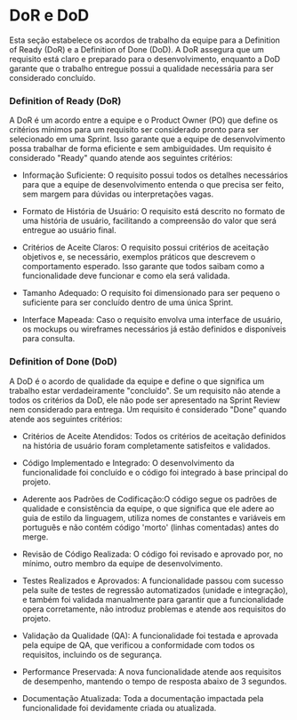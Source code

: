 # DoR e DoD 
Esta seção estabelece os acordos de trabalho da equipe para a Definition of Ready (DoR) e a Definition of Done (DoD). A DoR assegura que um requisito está claro e preparado para o desenvolvimento, enquanto a DoD garante que o trabalho entregue possui a qualidade necessária para ser considerado concluído.

### Definition of Ready (DoR) 
A DoR é um acordo entre a equipe e o Product Owner (PO) que define os critérios mínimos para um requisito ser considerado pronto para ser selecionado em uma Sprint. Isso garante que a equipe de desenvolvimento possa trabalhar de forma eficiente e sem ambiguidades.
Um requisito é considerado "Ready" quando atende aos seguintes critérios:

* Informação Suficiente: O requisito possui todos os detalhes necessários para que a equipe de desenvolvimento entenda o que precisa ser feito, sem margem para dúvidas ou interpretações vagas.

* Formato de História de Usuário: O requisito está descrito no formato de uma história de usuário, facilitando a compreensão do valor que será entregue ao usuário final.

* Critérios de Aceite Claros: O requisito possui critérios de aceitação objetivos e, se necessário, exemplos práticos que descrevem o comportamento esperado. Isso garante que todos saibam como a funcionalidade deve funcionar e como ela será validada.

* Tamanho Adequado: O requisito foi dimensionado para ser pequeno o suficiente para ser concluído dentro de uma única Sprint.

* Interface Mapeada: Caso o requisito envolva uma interface de usuário, os mockups ou wireframes necessários já estão definidos e disponíveis para consulta.

### Definition of Done (DoD) 
A DoD é o acordo de qualidade da equipe e define o que significa um trabalho estar verdadeiramente "concluído". Se um requisito não atende a todos os critérios da DoD, ele não pode ser apresentado na Sprint Review nem considerado para entrega.
Um requisito é considerado "Done" quando atende aos seguintes critérios:


* Critérios de Aceite Atendidos: Todos os critérios de aceitação definidos na história de usuário foram completamente satisfeitos e validados.

* Código Implementado e Integrado: O desenvolvimento da funcionalidade foi concluído e o código foi integrado à base principal do projeto.

* Aderente aos Padrões de Codificação:O código segue os padrões de qualidade e consistência da equipe, o que significa que ele adere ao guia de estilo da linguagem, utiliza nomes de constantes e variáveis em português e não contém código 'morto' (linhas comentadas) antes do merge.

* Revisão de Código Realizada: O código foi revisado e aprovado por, no mínimo, outro membro da equipe de desenvolvimento.

* Testes Realizados e Aprovados: A funcionalidade passou com sucesso pela suíte de testes de regressão automatizados (unidade e integração), e também foi validada manualmente para garantir que a funcionalidade opera corretamente, não introduz problemas e atende aos requisitos do projeto.

* Validação da Qualidade (QA): A funcionalidade foi testada e aprovada pela equipe de QA, que verificou a conformidade com todos os requisitos, incluindo os de segurança.

* Performance Preservada: A nova funcionalidade atende aos requisitos de desempenho, mantendo o tempo de resposta abaixo de 3 segundos.

* Documentação Atualizada: Toda a documentação impactada pela funcionalidade foi devidamente criada ou atualizada.

